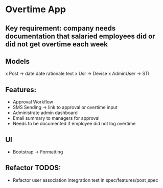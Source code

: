 # Overtime App

## Key requirement: company needs documentation that salaried employees did or did not get overtime each week

## Models
x Post -> date:date rationale:text
x Usr -> Devise
x AdminUser -> STI

## Features:
- Approval Workflow
- SMS Sending -> link to approval or overtime input
- Administrate admin dashboard
- Email summary to managers for approval
- Needs to be documented if employee did not log overtime

## UI
- Bootstrap -> Formatting

## Refactor TODOS:
- Refactor user association integration test in spec/features/post_spec